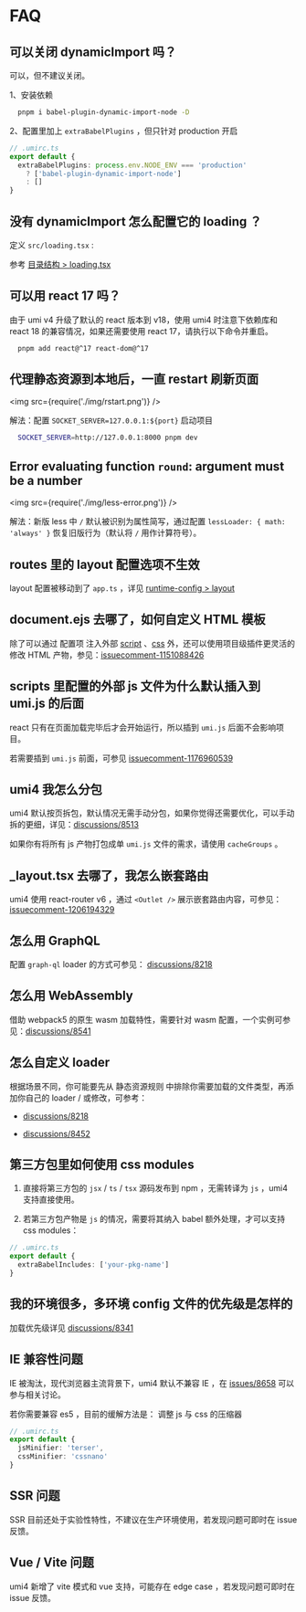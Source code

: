 # FAQ

## 可以关闭 dynamicImport 吗？

可以，但不建议关闭。

1、安装依赖

```bash
  pnpm i babel-plugin-dynamic-import-node -D
```

2、配置里加上 `extraBabelPlugins` ，但只针对 production 开启

```ts
// .umirc.ts
export default {
  extraBabelPlugins: process.env.NODE_ENV === 'production' 
    ? ['babel-plugin-dynamic-import-node'] 
    : []
}
```
## 没有 dynamicImport 怎么配置它的 loading ？

定义 `src/loading.tsx` :

参考 [目录结构 > loading.tsx](../guides/directory-structure#loadingtsxjsx)

## 可以用 react 17 吗？

由于 umi v4 升级了默认的 react 版本到 v18，使用 umi4 时注意下依赖库和 react 18 的兼容情况，如果还需要使用 react 17，请执行以下命令并重启。

```bash
  pnpm add react@^17 react-dom@^17
```

## 代理静态资源到本地后，一直 restart 刷新页面

<img src={require('./img/rstart.png')} />

解法：配置 `SOCKET_SERVER=127.0.0.1:${port}` 启动项目

```bash
  SOCKET_SERVER=http://127.0.0.1:8000 pnpm dev
```

## Error evaluating function `round`: argument must be a number

<img src={require('./img/less-error.png')} />

解法：新版 less 中 `/` 默认被识别为属性简写，通过配置 `lessLoader: { math: 'always' }` 恢复旧版行为（默认将 `/` 用作计算符号）。

## routes 里的 layout 配置选项不生效

layout 配置被移动到了 `app.ts` ，详见 [runtime-config > layout](https://umijs.org/docs/api/runtime-config#layout)


## document.ejs 去哪了，如何自定义 HTML 模板

除了可以通过 配置项 注入外部 [script](https://umijs.org/docs/api/config#scripts) 、[css](https://umijs.org/docs/api/config#styles) 外，还可以使用项目级插件更灵活的修改 HTML 产物，参见：[issuecomment-1151088426](https://github.com/umijs/umi-next/issues/868#issuecomment-1151088426)

## scripts 里配置的外部 js 文件为什么默认插入到 umi.js 的后面

react 只有在页面加载完毕后才会开始运行，所以插到 `umi.js` 后面不会影响项目。

若需要插到 `umi.js` 前面，可参见 [issuecomment-1176960539](https://github.com/umijs/umi/issues/8442#issuecomment-1176960539)

## umi4 我怎么分包

umi4 默认按页拆包，默认情况无需手动分包，如果你觉得还需要优化，可以手动拆的更细，详见：[discussions/8513](https://github.com/umijs/umi/discussions/8513)

如果你有将所有 js 产物打包成单 `umi.js` 文件的需求，请使用 `cacheGroups` 。

## _layout.tsx 去哪了，我怎么嵌套路由

umi4 使用 react-router v6 ，通过 `<Outlet />` 展示嵌套路由内容，可参见：[issuecomment-1206194329](https://github.com/umijs/umi/issues/8850#issuecomment-1206194329)

## 怎么用 GraphQL

配置 `graph-ql` loader 的方式可参见： [discussions/8218](https://github.com/umijs/umi/discussions/8218)

## 怎么用 WebAssembly

借助 webpack5 的原生 wasm 加载特性，需要针对 wasm 配置，一个实例可参见：[discussions/8541](https://github.com/umijs/umi/discussions/8541)

## 怎么自定义 loader

根据场景不同，你可能要先从 静态资源规则 中排除你需要加载的文件类型，再添加你自己的 loader / 或修改，可参考：

 - [discussions/8218](https://github.com/umijs/umi/discussions/8218)

 - [discussions/8452](https://github.com/umijs/umi/discussions/8452)

## 第三方包里如何使用 css modules

1. 直接将第三方包的 `jsx` / `ts` / `tsx` 源码发布到 npm ，无需转译为 `js` ，umi4 支持直接使用。

2. 若第三方包产物是 `js` 的情况，需要将其纳入 babel 额外处理，才可以支持 css modules：

```ts
// .umirc.ts
export default {
  extraBabelIncludes: ['your-pkg-name']
}
```

## 我的环境很多，多环境 config 文件的优先级是怎样的

加载优先级详见 [discussions/8341](https://github.com/umijs/umi/discussions/8341)

## IE 兼容性问题

IE 被淘汰，现代浏览器主流背景下，umi4 默认不兼容 IE ，在 [issues/8658](https://github.com/umijs/umi/issues/8658) 可以参与相关讨论。

若你需要兼容 es5 ，目前的缓解方法是： 调整 js 与 css 的压缩器

```ts
// .umirc.ts
export default {
  jsMinifier: 'terser',
  cssMinifier: 'cssnano'
}
```

## SSR 问题

SSR 目前还处于实验性特性，不建议在生产环境使用，若发现问题可即时在 issue 反馈。

## Vue / Vite 问题

umi4 新增了 vite 模式和 vue 支持，可能存在 edge case ，若发现问题可即时在 issue 反馈。
